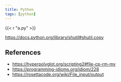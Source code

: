 ```yaml
---
title: Python
tags: [python]
---
```


{{< r "a.py" >}}

<https://docs.python.org/library/shutil#shutil.copy>

## References

- <https://hyperpolyglot.org/scripting2#file-cp-rm-mv>
- <https://programming-idioms.org/idiom/228>
- <https://rosettacode.org/wiki/File_input/output>
